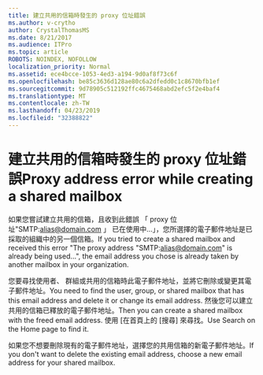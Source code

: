```yaml
---
title: 建立共用的信箱時發生的 proxy 位址錯誤
ms.author: v-crytho
author: CrystalThomasMS
ms.date: 8/21/2017
ms.audience: ITPro
ms.topic: article
ROBOTS: NOINDEX, NOFOLLOW
localization_priority: Normal
ms.assetid: ece4bcce-1053-4ed3-a194-9d0af8f73c6f
ms.openlocfilehash: be85c3636d128ae80c6a2dfedd0c1c8670bfb1ef
ms.sourcegitcommit: 9d78905c512192ffc4675468abd2efc5f2e4baf4
ms.translationtype: MT
ms.contentlocale: zh-TW
ms.lasthandoff: 04/23/2019
ms.locfileid: "32388822"
---
```

# <a name="proxy-address-error-while-creating-a-shared-mailbox"></a><span data-ttu-id="3c2ed-102">建立共用的信箱時發生的 proxy 位址錯誤</span><span class="sxs-lookup"><span data-stu-id="3c2ed-102">Proxy address error while creating a shared mailbox</span></span>

<span data-ttu-id="3c2ed-103">如果您嘗試建立共用的信箱，且收到此錯誤 「 proxy 位址"SMTP:alias@domain.com 」 已在使用中...」，您所選擇的電子郵件地址是已採取的組織中的另一個信箱。</span><span class="sxs-lookup"><span data-stu-id="3c2ed-103">If you tried to create a shared mailbox and received this error "The proxy address "SMTP:alias@domain.com" is already being used…", the email address you chose is already taken by another mailbox in your organization.</span></span>
  
<span data-ttu-id="3c2ed-104">您要尋找使用者、 群組或共用的信箱時此電子郵件地址，並將它刪除或變更其電子郵件地址。</span><span class="sxs-lookup"><span data-stu-id="3c2ed-104">You need to find the user, group, or shared mailbox that has this email address and delete it or change its email address.</span></span> <span data-ttu-id="3c2ed-105">然後您可以建立共用的信箱已釋放的電子郵件地址。</span><span class="sxs-lookup"><span data-stu-id="3c2ed-105">Then you can create a shared mailbox with the freed email address.</span></span> <span data-ttu-id="3c2ed-106">使用 [在首頁上的 [搜尋] 來尋找。</span><span class="sxs-lookup"><span data-stu-id="3c2ed-106">Use Search on the Home page to find it.</span></span>
  
<span data-ttu-id="3c2ed-107">如果您不想要刪除現有的電子郵件地址，選擇您的共用信箱的新電子郵件地址。</span><span class="sxs-lookup"><span data-stu-id="3c2ed-107">If you don't want to delete the existing email address, choose a new email address for your shared mailbox.</span></span>
  

